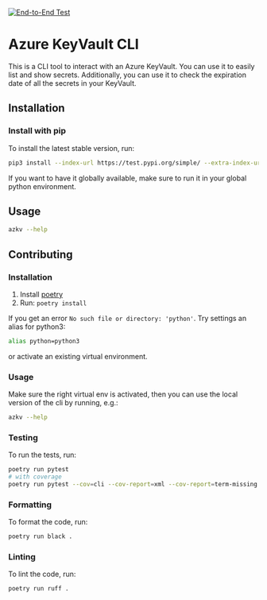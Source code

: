 [![End-to-End Test](https://github.com/mkah91/azure-keyvault-cli/actions/workflows/e2e-test.yaml/badge.svg)](https://github.com/mkah91/azure-keyvault-cli/actions/workflows/e2e-test.yaml)

# Azure KeyVault CLI

This is a CLI tool to interact with an Azure KeyVault. You can use it to easily list and show secrets. Additionally, you can use it to check the expiration date of all the secrets in your KeyVault.

## Installation

### Install with pip

To install the latest stable version, run:

```sh
pip3 install --index-url https://test.pypi.org/simple/ --extra-index-url https://pypi.org/simple azure-keyvault-cli
```

If you want to have it globally available, make sure to run it in your global python environment.

## Usage

```sh
azkv --help
```

## Contributing

### Installation

1. Install [poetry](https://python-poetry.org/docs/#installation)
2. Run: `poetry install`

If you get an error `No such file or directory: 'python'`. Try settings an alias for python3:

```sh
alias python=python3
```

or activate an existing virtual environment.

### Usage

Make sure the right virtual env is activated, then you can use the local version of the cli by running, e.g.:

```sh
azkv --help
```

### Testing

To run the tests, run:

```sh
poetry run pytest
# with coverage
poetry run pytest --cov=cli --cov-report=xml --cov-report=term-missing
```

### Formatting

To format the code, run:

```sh
poetry run black .
```

### Linting

To lint the code, run:

```sh
poetry run ruff .
```
